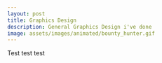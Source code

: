 ```yaml
---
layout: post
title: Graphics Design
description: General Graphics Design i've done
image: assets/images/animated/bounty_hunter.gif
---
```


Test test test
